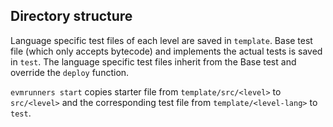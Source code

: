 ## Directory structure

Language specific test files of each level are saved in `template`. Base test file (which only accepts bytecode) and implements the actual tests is saved in `test`. The language specific test files inherit from the Base test and override the `deploy` function.

`evmrunners start` copies starter file from `template/src/<level>` to `src/<level>` and the corresponding test file from `template/<level-lang>` to `test`. 